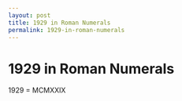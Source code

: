 ```yaml
---
layout: post
title: 1929 in Roman Numerals
permalink: 1929-in-roman-numerals
---
```


# 1929 in Roman Numerals

1929 = MCMXXIX
